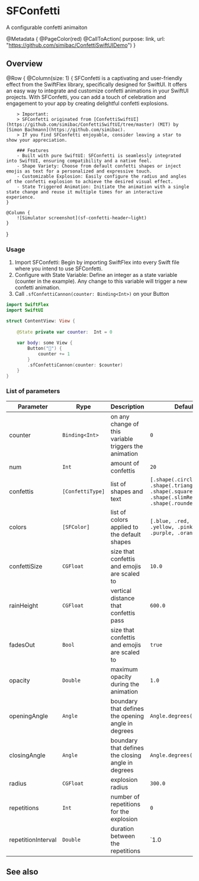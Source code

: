 # SFConfetti

A configurable confetti animaiton

@Metadata {
    @PageColor(red)
    @CallToAction( purpose: link, url: "https://github.com/simibac/ConfettiSwiftUIDemo")
}

## Overview

@Row {
    @Column(size: 1) {
        SFConfetti is a captivating and user-friendly effect from the SwiftFlex library, specifically designed for SwiftUI. It offers an easy way to integrate and customize confetti animations in your SwiftUI projects. With SFConfetti, you can add a touch of celebration and engagement to your app by creating delightful confetti explosions.
        
        
        > Important:
        > SFConfetti originated from [ConfettiSwiftUI](https://github.com/simibac/ConfettiSwiftUI/tree/master) (MIT) by [Simon Bachmann](https://github.com/simibac). 
        > If you find SFConfetti enjoyable, consider leaving a star to show your appreciation.
        
        ### Features
        - Built with pure SwiftUI: SFConfetti is seamlessly integrated into SwiftUI, ensuring compatibility and a native feel.
        - Shape Variety: Choose from default confetti shapes or inject emojis as text for a personalized and expressive touch.
        - Customizable Explosion: Easily configure the radius and angles of the confetti explosion to achieve the desired visual effect.
        - State Triggered Animation: Initiate the animation with a single state change and reuse it multiple times for an interactive experience.
    }
    
    @Column {
        ![Simulator screenshot](sf-confetti-header~light)
    }
}

### Usage
1. Import SFConfetti: Begin by importing SwiftFlex into every Swift file where you intend to use SFConfetti.
2. Configure with State Variable: Define an integer as a state variable (counter in the example). Any change to this variable will trigger a new confetti animation.
3. Call `.sfConfettiCannon(counter: Binding<Int>)` on your Button

```swift
import SwiftFlex
import SwiftUI

struct ContentView: View {
    
    @State private var counter:  Int = 0
    
    var body: some View {
        Button("🎉") {
            counter += 1
        }
        .sfConfettiCannon(counter: $counter)
    }
}
```

### List of parameters

| Parameter          | Rype           | Description                                           | Default                                                                                              |
| ------------------ | -------------- | ----------------------------------------------------- | ---------------------------------------------------------------------------------------------------- |
| counter            | `Binding<Int>`   | on any change of this variable triggers the animation | `0`                                                                                                    |
| num                | `Int`            | amount of confettis                                   | `20`                                                                                                   |
| confettis          | `[ConfettiType]` | list of shapes and text                               | `[.shape(.circle), .shape(.triangle), .shape(.square), .shape(.slimRectangle), .shape(.roundedCross)]` |
| colors             | `[SFColor]`      | list of colors applied to the default shapes          | `[.blue, .red, .green, .yellow, .pink, .purple, .orange]`                                              |
| confettiSize       | `CGFloat`        | size that confettis and emojis are scaled to          | `10.0`                                                                                                 |
| rainHeight         | `CGFloat`        | vertical distance that confettis pass                 | `600.0`                                                                                                |
| fadesOut           | `Bool`           | size that confettis and emojis are scaled to          | `true`                                                                                                 |
| opacity            | `Double`         | maximum opacity during the animation                  | `1.0`                                                                                                  |
| openingAngle       | `Angle`          | boundary that defines the opening angle in degrees    | `Angle.degrees(60)`                                                                                    |
| closingAngle       | `Angle`          | boundary that defines the closing angle in degrees    | `Angle.degrees(120)`                                                                                   |
| radius             | `CGFloat`        | explosion radius                                      | `300.0`                                                                                                |
| repetitions        | `Int`            | number of repetitions for the explosion               | `0`                                                                                                    |
| repetitionInterval | `Double`         | duration between the repetitions                      | `1.0                                                                                                  |


## See also
